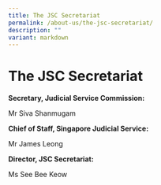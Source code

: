 ```yaml
---
title: The JSC Secretariat
permalink: /about-us/the-jsc-secretariat/
description: ""
variant: markdown
---
```

# The JSC Secretariat

**Secretary, Judicial Service Commission:**

Mr Siva Shanmugam

**Chief of Staff, Singapore Judicial Service:**

Mr James Leong

**Director, JSC Secretariat:**

Ms See Bee Keow